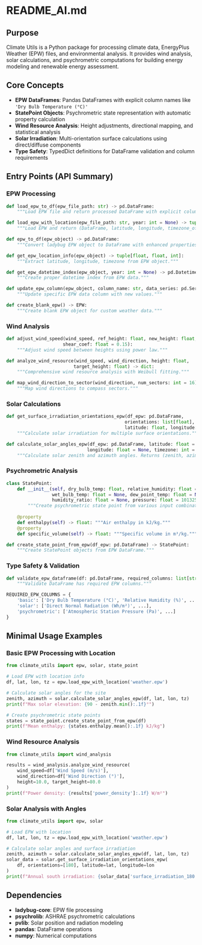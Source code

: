 # README_AI.md

## Purpose
Climate Utils is a Python package for processing climate data, EnergyPlus Weather (EPW) files, and environmental analysis. It provides wind analysis, solar calculations, and psychrometric computations for building energy modeling and renewable energy assessment.

## Core Concepts
- **EPW DataFrames**: Pandas DataFrames with explicit column names like `'Dry Bulb Temperature (°C)'`
- **StatePoint Objects**: Psychrometric state representation with automatic property calculation
- **Wind Resource Analysis**: Height adjustments, directional mapping, and statistical analysis
- **Solar Irradiation**: Multi-orientation surface calculations using direct/diffuse components
- **Type Safety**: TypedDict definitions for DataFrame validation and column requirements

## Entry Points (API Summary)

### EPW Processing
```python
def load_epw_to_df(epw_file_path: str) -> pd.DataFrame:
    """Load EPW file and return processed DataFrame with explicit columns."""

def load_epw_with_location(epw_file_path: str, year: int = None) -> tuple[pd.DataFrame, float, float, int]:
    """Load EPW and return (DataFrame, latitude, longitude, timezone_offset)."""

def epw_to_df(epw_object) -> pd.DataFrame:
    """Convert ladybug EPW object to DataFrame with enhanced properties."""

def get_epw_location_info(epw_object) -> tuple[float, float, int]:
    """Extract latitude, longitude, timezone from EPW object."""

def get_epw_datetime_index(epw_object, year: int = None) -> pd.DatetimeIndex:
    """Create proper datetime index from EPW data."""

def update_epw_column(epw_object, column_name: str, data_series: pd.Series):
    """Update specific EPW data column with new values."""

def create_blank_epw() -> EPW:
    """Create blank EPW object for custom weather data."""
```

### Wind Analysis
```python
def adjust_wind_speed(wind_speed, ref_height: float, new_height: float, 
                     shear_coef: float = 0.15):
    """Adjust wind speed between heights using power law."""

def analyze_wind_resource(wind_speed, wind_direction, height: float, 
                         target_height: float) -> dict:
    """Comprehensive wind resource analysis with Weibull fitting."""

def map_wind_direction_to_sector(wind_direction, num_sectors: int = 16):
    """Map wind directions to compass sectors."""
```

### Solar Calculations
```python
def get_surface_irradiation_orientations_epw(df_epw: pd.DataFrame, 
                                            orientations: list[float],
                                            latitude: float, longitude: float) -> pd.DataFrame:
    """Calculate solar irradiation for multiple surface orientations."""

def calculate_solar_angles_epw(df_epw: pd.DataFrame, latitude: float = None, 
                              longitude: float = None, timezone: int = None) -> tuple[pd.Series, pd.Series]:
    """Calculate solar zenith and azimuth angles. Returns (zenith, azimuth) series."""
```

### Psychrometric Analysis
```python
class StatePoint:
    def __init__(self, dry_bulb_temp: float, relative_humidity: float = None,
                 wet_bulb_temp: float = None, dew_point_temp: float = None,
                 humidity_ratio: float = None, pressure: float = 101325):
        """Create psychrometric state point from various input combinations."""
    
    @property
    def enthalpy(self) -> float: """Air enthalpy in kJ/kg."""
    @property  
    def specific_volume(self) -> float: """Specific volume in m³/kg."""

def create_state_point_from_epw(df_epw: pd.DataFrame) -> StatePoint:
    """Create StatePoint objects from EPW DataFrame."""
```

### Type Safety & Validation
```python
def validate_epw_dataframe(df: pd.DataFrame, required_columns: list[str] = None):
    """Validate DataFrame has required EPW columns."""

REQUIRED_EPW_COLUMNS = {
    'basic': ['Dry Bulb Temperature (°C)', 'Relative Humidity (%)', ...],
    'solar': ['Direct Normal Radiation (Wh/m²)', ...],
    'psychrometric': ['Atmospheric Station Pressure (Pa)', ...]
}
```

## Minimal Usage Examples

### Basic EPW Processing with Location
```python
from climate_utils import epw, solar, state_point

# Load EPW with location info
df, lat, lon, tz = epw.load_epw_with_location('weather.epw')

# Calculate solar angles for the site
zenith, azimuth = solar.calculate_solar_angles_epw(df, lat, lon, tz)
print(f"Max solar elevation: {90 - zenith.min():.1f}°")

# Create psychrometric state points
states = state_point.create_state_point_from_epw(df)
print(f"Mean enthalpy: {states.enthalpy.mean():.1f} kJ/kg")
```

### Wind Resource Analysis
```python
from climate_utils import wind_analysis

results = wind_analysis.analyze_wind_resource(
    wind_speed=df['Wind Speed (m/s)'],
    wind_direction=df['Wind Direction (°)'],
    height=10.0, target_height=80.0
)
print(f"Power density: {results['power_density']:.1f} W/m²")
```

### Solar Analysis with Angles
```python
from climate_utils import epw, solar

# Load EPW with location
df, lat, lon, tz = epw.load_epw_with_location('weather.epw')

# Calculate solar angles and surface irradiation
zenith, azimuth = solar.calculate_solar_angles_epw(df, lat, lon, tz)
solar_data = solar.get_surface_irradiation_orientations_epw(
    df, orientations=[180], latitude=lat, longitude=lon
)
print(f"Annual south irradiation: {solar_data['surface_irradiation_180'].sum():.0f} Wh/m²")
```

## Dependencies
- **ladybug-core**: EPW file processing
- **psychrolib**: ASHRAE psychrometric calculations  
- **pvlib**: Solar position and radiation modeling
- **pandas**: DataFrame operations
- **numpy**: Numerical computations